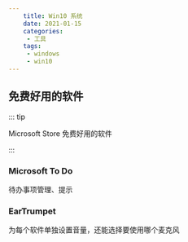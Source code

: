 ```yaml
---
    title: Win10 系统
    date: 2021-01-15
    categories:
     - 工具
    tags:
     - windows
     - win10
---
```


<Boxx/>

## 免费好用的软件

::: tip

Microsoft Store 免费好用的软件

:::

### Microsoft To Do
待办事项管理、提示

### EarTrumpet
为每个软件单独设置音量，还能选择要使用哪个麦克风
